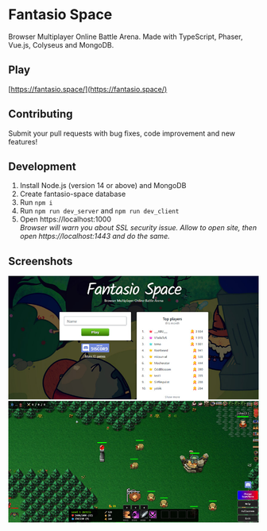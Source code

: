 # Fantasio Space
Browser Multiplayer Online Battle Arena. Made with TypeScript, Phaser, Vue.js, Colyseus and MongoDB.

## Play
[https://fantasio.space/](https://fantasio.space/)

## Contributing
Submit your pull requests with bug fixes, code improvement and new features!

## Development
1. Install Node.js (version 14 or above) and MongoDB
2. Create fantasio-space database
3. Run ```npm i```
4. Run ```npm run dev_server``` and ```npm run dev_client```
5. Open https://localhost:1000  
_Browser will warn you about SSL security issue. Allow to open site, then open https://localhost:1443 and do the same._ 

## Screenshots
![Screenshot](doc/images/screenshot-1.jpg)
![Screenshot](doc/images/screenshot-2.jpg)